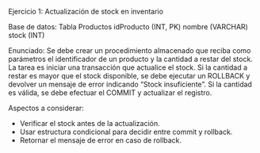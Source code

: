 Ejercicio 1: Actualización de stock en inventario

Base de datos:
Tabla Productos
idProducto (INT, PK)
nombre (VARCHAR)
stock (INT)

Enunciado:
Se debe crear un procedimiento almacenado que reciba como parámetros el identificador de un producto y la cantidad a restar del stock. La tarea es iniciar una transacción que actualice el stock.
Si la cantidad a restar es mayor que el stock disponible, se debe ejecutar un ROLLBACK y devolver un mensaje de error indicando “Stock insuficiente”.
Si la cantidad es válida, se debe efectuar el COMMIT y actualizar el registro.

Aspectos a considerar:
- Verificar el stock antes de la actualización.
- Usar estructura condicional para decidir entre commit y rollback.
- Retornar el mensaje de error en caso de rollback.

